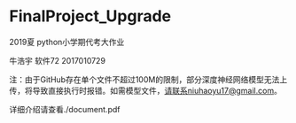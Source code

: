 # FinalProject_Upgrade
2019夏 python小学期代考大作业

牛浩宇 软件72 2017010729

注：由于GitHub存在单个文件不超过100M的限制，部分深度神经网络模型无法上传，将导致直接执行时报错。如需模型文件，请联系niuhaoyu17@gmail.com。

详细介绍请查看./document.pdf
